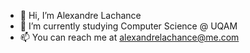 - 👋 Hi, I’m Alexandre Lachance
- 🌱 I’m currently studying Computer Science @ UQAM
- 📫 You can reach me at alexandrelachance@me.com
